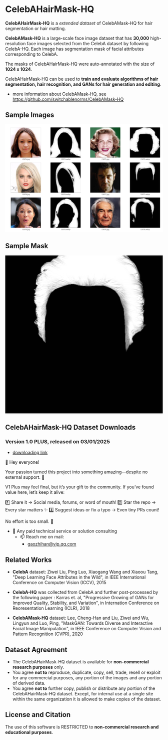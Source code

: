 # CelebAHairMask-HQ

**CelebAHairMask-HQ** is a *extended dataset* of CelebAMask-HQ for hair segmentation or hair matting.

**CelebAMask-HQ** is a large-scale face image dataset that has **30,000** high-resolution face images selected from the CelebA dataset by following CelebA-HQ. Each image has segmentation mask of facial attributes corresponding to CelebA.

The masks of CelebAHairMask-HQ were auto-annotated with the size of **1024 x 1024**. 

CelebAHairMask-HQ can be used to **train and evaluate algorithms of hair segmentation, hair recognition, and GANs for hair generation and editing**.

* more information about CelebAMask-HQ, see https://github.com/switchablenorms/CelebAMask-HQ 

## Sample Images

![image](./sample.jpg)

## Sample Mask

![image](./detail.jpg)

## CelebAHairMask-HQ Dataset Downloads

### Version 1.0 PLUS, released on 03/01/2025

* [downloading link](https://huggingface.co/datasets/cpuimage/CelebAHairMask-HQ)

🌟 Hey everyone!

Your passion turned this project into something amazing—despite no external support. 🌟

V1 Plus​ may feel final, but it’s your gift to the community. If you’ve found value here, let’s keep it alive:

1️⃣ Share it → Social media, forums, or word of mouth!
2️⃣ Star the repo → Every star matters ✨
3️⃣ Suggest ideas or fix a typo → Even tiny PRs count!

No effort is too small. 💪

- 💬 Any paid technical service or solution consulting
  - 📫 Reach me on mail:
    - gaozhihan@vip.qq.com

## Related Works

* **CelebA** dataset:
  Ziwei Liu, Ping Luo, Xiaogang Wang and Xiaoou Tang, "Deep Learning Face Attributes in the Wild", in IEEE International Conference on Computer Vision (ICCV), 2015 

* **CelebA-HQ** was collected from CelebA and further post-processed by the following paper :
  Karras et. al, "Progressive Growing of GANs for Improved Quality, Stability, and Variation", in Internation Conference on Reoresentation Learning (ICLR), 2018

* **CelebAMask-HQ** dataset: 
  Lee, Cheng-Han and Liu, Ziwei and Wu, Lingyun and Luo, Ping, "MaskGAN: Towards Diverse and Interactive Facial Image Manipulation", in IEEE Conference on Computer Vision and Pattern Recognition (CVPR), 2020

## Dataset Agreement

* The CelebAHairMask-HQ dataset is available for **non-commercial research purposes** only.
* You agree **not to** reproduce, duplicate, copy, sell, trade, resell or exploit for any commercial purposes, any portion of the images and any portion of derived data.
* You agree **not to** further copy, publish or distribute any portion of the CelebAHairMask-HQ dataset. Except, for internal use at a single site within the same organization it is allowed to make copies of the dataset.

## License and Citation

The use of this software is RESTRICTED to **non-commercial research and educational purposes**.
